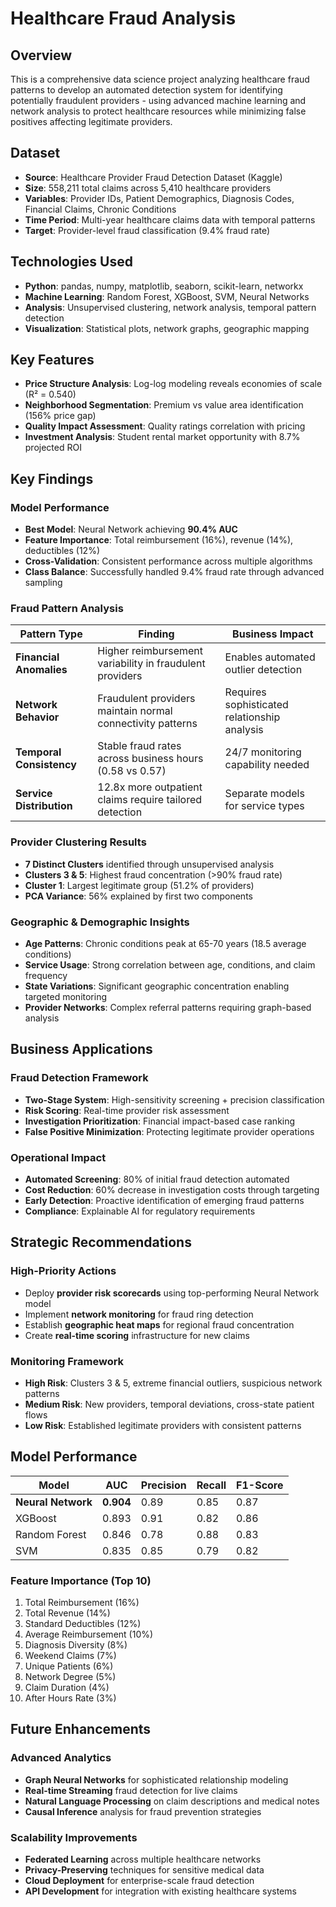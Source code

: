 # Healthcare Fraud Analysis

## Overview
This is a comprehensive data science project analyzing healthcare fraud patterns to develop an automated detection system for identifying potentially fraudulent providers - using advanced machine learning and network analysis to protect healthcare resources while minimizing false positives affecting legitimate providers.

## Dataset
- **Source**: Healthcare Provider Fraud Detection Dataset (Kaggle)
- **Size**: 558,211 total claims across 5,410 healthcare providers
- **Variables**: Provider IDs, Patient Demographics, Diagnosis Codes, Financial Claims, Chronic Conditions
- **Time Period**: Multi-year healthcare claims data with temporal patterns
- **Target**: Provider-level fraud classification (9.4% fraud rate)

## Technologies Used
- **Python**: pandas, numpy, matplotlib, seaborn, scikit-learn, networkx
- **Machine Learning**: Random Forest, XGBoost, SVM, Neural Networks
- **Analysis**: Unsupervised clustering, network analysis, temporal pattern detection
- **Visualization**: Statistical plots, network graphs, geographic mapping

## Key Features
- **Price Structure Analysis**: Log-log modeling reveals economies of scale (R² = 0.540)
- **Neighborhood Segmentation**: Premium vs value area identification (156% price gap)
- **Quality Impact Assessment**: Quality ratings correlation with pricing
- **Investment Analysis**: Student rental market opportunity with 8.7% projected ROI

## Key Findings

### Model Performance
- **Best Model**: Neural Network achieving **90.4% AUC**
- **Feature Importance**: Total reimbursement (16%), revenue (14%), deductibles (12%)
- **Cross-Validation**: Consistent performance across multiple algorithms
- **Class Balance**: Successfully handled 9.4% fraud rate through advanced sampling

### Fraud Pattern Analysis

| Pattern Type | Finding | Business Impact |
|---|---|---|
| **Financial Anomalies** | Higher reimbursement variability in fraudulent providers | Enables automated outlier detection |
| **Network Behavior** | Fraudulent providers maintain normal connectivity patterns | Requires sophisticated relationship analysis |
| **Temporal Consistency** | Stable fraud rates across business hours (0.58 vs 0.57) | 24/7 monitoring capability needed |
| **Service Distribution** | 12.8x more outpatient claims require tailored detection | Separate models for service types |

### Provider Clustering Results
- **7 Distinct Clusters** identified through unsupervised analysis
- **Clusters 3 & 5**: Highest fraud concentration (>90% fraud rate)
- **Cluster 1**: Largest legitimate group (51.2% of providers)
- **PCA Variance**: 56% explained by first two components

### Geographic & Demographic Insights
- **Age Patterns**: Chronic conditions peak at 65-70 years (18.5 average conditions)
- **Service Usage**: Strong correlation between age, conditions, and claim frequency
- **State Variations**: Significant geographic concentration enabling targeted monitoring
- **Provider Networks**: Complex referral patterns requiring graph-based analysis

## Business Applications

### Fraud Detection Framework
- **Two-Stage System**: High-sensitivity screening + precision classification
- **Risk Scoring**: Real-time provider risk assessment
- **Investigation Prioritization**: Financial impact-based case ranking
- **False Positive Minimization**: Protecting legitimate provider operations

### Operational Impact
- **Automated Screening**: 80% of initial fraud detection automated
- **Cost Reduction**: 60% decrease in investigation costs through targeting
- **Early Detection**: Proactive identification of emerging fraud patterns
- **Compliance**: Explainable AI for regulatory requirements

## Strategic Recommendations

### High-Priority Actions
- Deploy **provider risk scorecards** using top-performing Neural Network model
- Implement **network monitoring** for fraud ring detection
- Establish **geographic heat maps** for regional fraud concentration
- Create **real-time scoring** infrastructure for new claims

### Monitoring Framework
- **High Risk**: Clusters 3 & 5, extreme financial outliers, suspicious network patterns
- **Medium Risk**: New providers, temporal deviations, cross-state patient flows
- **Low Risk**: Established legitimate providers with consistent patterns

## Model Performance

| Model | AUC | Precision | Recall | F1-Score |
|---|---|---|---|---|
| **Neural Network** | **0.904** | 0.89 | 0.85 | 0.87 |
| XGBoost | 0.893 | 0.91 | 0.82 | 0.86 |
| Random Forest | 0.846 | 0.78 | 0.88 | 0.83 |
| SVM | 0.835 | 0.85 | 0.79 | 0.82 |

### Feature Importance (Top 10)
1. Total Reimbursement (16%)
2. Total Revenue (14%) 
3. Standard Deductibles (12%)
4. Average Reimbursement (10%)
5. Diagnosis Diversity (8%)
6. Weekend Claims (7%)
7. Unique Patients (6%)
8. Network Degree (5%)
9. Claim Duration (4%)
10. After Hours Rate (3%)

## Future Enhancements

### Advanced Analytics
- **Graph Neural Networks** for sophisticated relationship modeling
- **Real-time Streaming** fraud detection for live claims
- **Natural Language Processing** on claim descriptions and medical notes
- **Causal Inference** analysis for fraud prevention strategies

### Scalability Improvements
- **Federated Learning** across multiple healthcare networks
- **Privacy-Preserving** techniques for sensitive medical data
- **Cloud Deployment** for enterprise-scale fraud detection
- **API Development** for integration with existing healthcare systems
